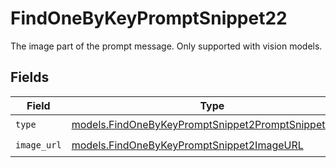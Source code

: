 # FindOneByKeyPromptSnippet22

The image part of the prompt message. Only supported with vision models.


## Fields

| Field                                                                                                            | Type                                                                                                             | Required                                                                                                         | Description                                                                                                      |
| ---------------------------------------------------------------------------------------------------------------- | ---------------------------------------------------------------------------------------------------------------- | ---------------------------------------------------------------------------------------------------------------- | ---------------------------------------------------------------------------------------------------------------- |
| `type`                                                                                                           | [models.FindOneByKeyPromptSnippet2PromptSnippetsType](../models/findonebykeypromptsnippet2promptsnippetstype.md) | :heavy_check_mark:                                                                                               | N/A                                                                                                              |
| `image_url`                                                                                                      | [models.FindOneByKeyPromptSnippet2ImageURL](../models/findonebykeypromptsnippet2imageurl.md)                     | :heavy_check_mark:                                                                                               | N/A                                                                                                              |